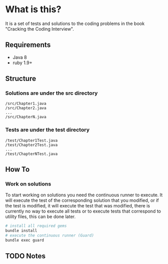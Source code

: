 # What is this?

It is a set of tests and solutions to the coding problems in the book
"Cracking the Coding Interview".

## Requirements

- Java 8
- ruby 1.9+


## Structure

### Solutions are under the src directory

```
/src/Chapter1.java
/src/Chapter2.java
...
/src/ChapterN.java
```

### Tests are under the test directory

```
/test/Chapter1Test.java
/test/Chapter2Test.java
...
/test/ChapterNTest.java
```

## How To

### Work on solutions

To start working on solutions you need the continuous
runner to execute. It will execute the test of the
corresponding solution that you modified, or if the
test is modified, it will execute the test that was
modified, there is currently no way to execute all tests
or to execute tests that correspond to utility files,
this can be done later.


```bash
# install all required gems
bundle install
# execute the continuous runner (Guard)
bundle exec guard
```

## TODO Notes

